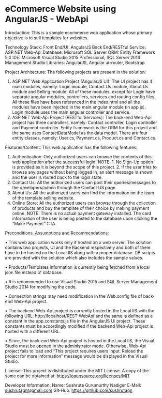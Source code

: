 # eCommerce Website using AngularJS - WebApi

Introduction:
This is a sample ecommerce web application whose primary objective is to sell templates for websites.

Technology Stack:
Front End/UI: AngularJS
Back End/RESTful Service: ASP.NET Web-Api
Database: Microsoft SQL Server
ORM: Entity Framework 5.0
IDE: Microsoft Visual Studio 2015 Professional, SQL Server 2014 Management Studio
Libraries: AngularJS, Angular ui-router, Bootstrap

Project Architecture: 
The following projects are present in the solution:
1. ASP.NET Web Application Project (AngularJS UI):
The UI project has 4 main modules, namely: Login module, Contact Us module, About Us module and Selling module. All of these modules, except for Login have separate angular modules, controllers, services and routing config files. All these files have been referenced in the index.html and all the modules have been injected in the main angular module (in app.js).
Login module uses the main angular controller and service.
2. ASP.NET Web-Api Project (RESTful Services):
The back-end Web-Api project has three controllers, namely: Contact controller, Login controller and Payment controller. Entity framework is the ORM for this project and the same uses ContactDataModel as the data model. There are four entity classes, namely: User.cs, Payment.cs, Product.cs and Contact.cs.

Features/Content: 
This web application has the following features:
1.	Authentication: Only authorized users can browse the contents of this web application after the successful login.
NOTE:   1. No Sign-Up option is provided as it is beyond the scope of this project.
	2. If the user tries to browse any pages without being logged in, an alert message is 	shown and the user is routed back to the login state.
2.   Contact Us: All the authorized users can post their queries/messages to the developers/admin through the Contact US page.
3.   About Us: All the authorized users can find the information on the team of the template selling website.
4.  Online Store: All the authorized users can browse through the collection of products and buy the template of their choice by making payment online.
     NOTE: There is no actual payment gateway installed. The card information of the user is being posted to the database upon clicking 	   the “Make Payment” CTA. 


Preconditions, Assumptions and Recommendations: 

• This web application works only if hosted on a web server. The solution contains two projects, UI and the Backend respectively and both of them have to be hosted on the Local IIS along with a proper database. DB scripts are provided with the solution which also includes the sample values. 

• Products/Templates information is currently being fetched from a local json file instead of database.

• It is recommended to use Visual Studio 2015 and SQL Server Management Studio 2014 for modifying the code.

• Connection strings may need modification in the Web.config file of back-end Web-Api project.

• The backend Web-Api project is currently hosted in the Local IIS with the following URL: http://localhost/REST-WebApi and the same is defined as a constant in the app.constants.js file in the AngularJS UI project. These constants must be accordingly modified if the backend Web-Api project is hosted with a different URL. 

• Since, the back-end Web-Api project is hosted in the Local IIS, the Visual Studio must be opened in the administrator mode. Otherwise, Web-Api project fails to load and “This project requires users input. Reload the project for more information” message would be displayed in the Visual Studio. 

License: This project is distributed under the MIT License. A copy of the same can be obtained at: https://opensource.org/licenses/MIT 

Developer Information: 
Name: Sushruta Gurumurthy Nadiger
E-Mail: sushrutagn@gmail.com
Git-Hub: https://github.com/sushrutagn 
